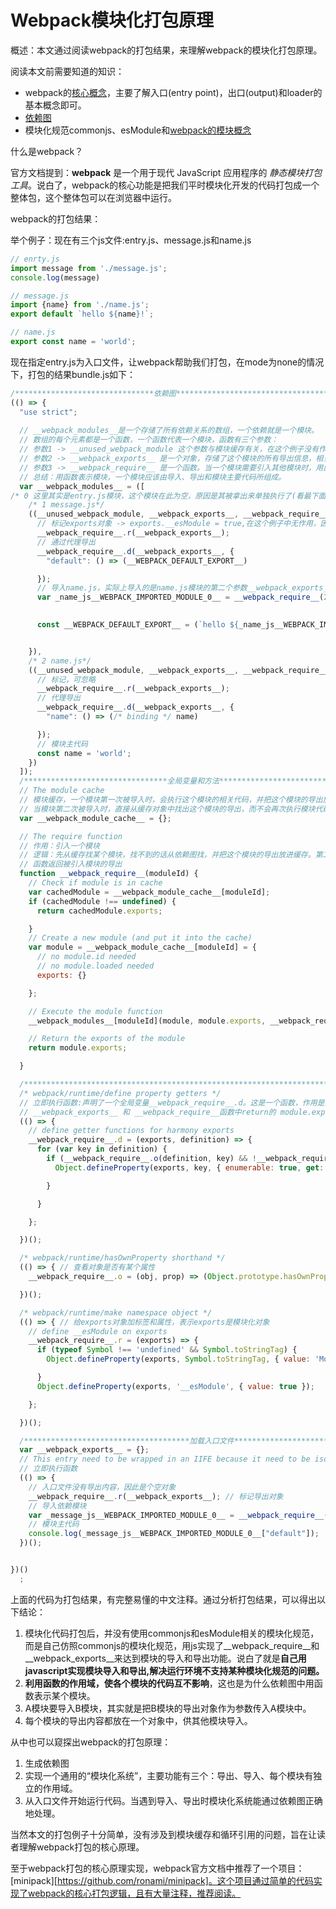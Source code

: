 # Webpack模块化打包原理

概述：本文通过阅读webpack的打包结果，来理解webpack的模块化打包原理。

阅读本文前需要知道的知识：

- webpack的[核心概念](https://webpack.js.org/concepts/)，主要了解入口(entry point)，出口(output)和loader的基本概念即可。
- [依赖图](https://webpack.js.org/concepts/dependency-graph/)
- 模块化规范commonjs、esModule和[webpack的模块概念](https://webpack.js.org/concepts/modules/)



什么是webpack？

官方文档提到：**webpack** 是一个用于现代 JavaScript 应用程序的 *静态模块打包工具*。说白了，webpack的核心功能是把我们平时模块化开发的代码打包成一个整体包，这个整体包可以在浏览器中运行。



webpack的打包结果：

举个例子：现在有三个js文件:entry.js、message.js和name.js

```javascript
// enrty.js
import message from './message.js';
console.log(message)

// message.js
import {name} from './name.js';
export default `hello ${name}!`;

// name.js
export const name = 'world';
```

现在指定entry.js为入口文件，让webpack帮助我们打包，在mode为none的情况下，打包的结果bundle.js如下：

```javascript
/*******************************依赖图*****************************************/
(() => {
  "use strict";
    
  // __webpack_modules__是一个存储了所有依赖关系的数组，一个依赖就是一个模块。
  // 数组的每个元素都是一个函数，一个函数代表一个模块，函数有三个参数：
  // 参数1 -> __unused_webpack_module 这个参数与模块缓存有关，在这个例子没有作用，因此不讨论
  // 参数2 -> __webpack_exports__ 是一个对象，存储了这个模块的所有导出信息，相当于nodejs中的            module.exports 对象
  // 参数3 -> __webpack_require__ 是一个函数。当一个模块需要引入其他模块时，用此方法引入。这个函数接      受某个模块的唯一标识moduleId,返回这个的导出(__webpack_exports__)。在第二部分还会对这个函数有更      详细的介绍。
  // 总结：用函数表示模块，一个模块应该由导入、导出和模块主要代码所组成。
  var __webpack_modules__ = ([
/* 0 这里其实是entry.js模块，这个模块在此为空，原因是其被拿出来单独执行了(看最下面的加载入口文件那块代码)，实际上放这里也完全没问题*/,
    /* 1 message.js*/
    ((__unused_webpack_module, __webpack_exports__, __webpack_require__) => {
	  // 标记exports对象 -> exports.__esModule = true,在这个例子中无作用，因此可以忽略
      __webpack_require__.r(__webpack_exports__); 
      // 通过代理导出
      __webpack_require__.d(__webpack_exports__, { 
        "default": () => (__WEBPACK_DEFAULT_EXPORT__)

      });
      // 导入name.js，实际上导入的是name.js模块的第二个参数__webpack_exports__
      var _name_js__WEBPACK_IMPORTED_MODULE_0__ = __webpack_require__(2);

		
      const __WEBPACK_DEFAULT_EXPORT__ = (`hello ${_name_js__WEBPACK_IMPORTED_MODULE_0__.name}!`); // 暴露


    }),
    /* 2 name.js*/
    ((__unused_webpack_module, __webpack_exports__, __webpack_require__) => {
	  // 标记，可忽略
      __webpack_require__.r(__webpack_exports__);
      // 代理导出
      __webpack_require__.d(__webpack_exports__, {
        "name": () => (/* binding */ name)

      });
      // 模块主代码
      const name = 'world';
    })
  ]);
  /********************************全局变量和方法****************************************/
  // The module cache
  // 模块缓存，一个模块第一次被导入时，会执行这个模块的相关代码，并把这个模块的导出放到缓存对象中。
  // 当模块第二次被导入时，直接从缓存对象中找出这个模块的导出，而不会再次执行模块代码。
  var __webpack_module_cache__ = {};

  // The require function
  // 作用：引入一个模块
  // 逻辑：先从缓存找某个模块，找不到的话从依赖图找，并把这个模块的导出放进缓存。第二次引入这个模块时就能在      缓存中找到。
  // 函数返回被引入模块的导出
  function __webpack_require__(moduleId) {
    // Check if module is in cache
    var cachedModule = __webpack_module_cache__[moduleId];
    if (cachedModule !== undefined) {
      return cachedModule.exports;

    }
    // Create a new module (and put it into the cache)
    var module = __webpack_module_cache__[moduleId] = {
      // no module.id needed
      // no module.loaded needed
      exports: {}

    };

    // Execute the module function
    __webpack_modules__[moduleId](module, module.exports, __webpack_require__);

    // Return the exports of the module
    return module.exports;

  }

  /************************************************************************/
  /* webpack/runtime/define property getters */
  // 立即执行函数:声明了一个全局变量__webpack_require__.d。这是一个函数，作用是把某个模块的导出内容代理到模块的第二个参数__webpack_exports__。
  // __webpack_exports__ 和 __webpack_require__函数中return的 module.exports是同一个对象。
  (() => {
    // define getter functions for harmony exports
    __webpack_require__.d = (exports, definition) => {
      for (var key in definition) {
        if (__webpack_require__.o(definition, key) && !__webpack_require__.o(exports, key)) {
          Object.defineProperty(exports, key, { enumerable: true, get: definition[key] });

        }

      }

    };

  })();

  /* webpack/runtime/hasOwnProperty shorthand */
  (() => { // 查看对象是否有某个属性
    __webpack_require__.o = (obj, prop) => (Object.prototype.hasOwnProperty.call(obj, prop))

  })();

  /* webpack/runtime/make namespace object */
  (() => { // 给exports对象加标签和属性，表示exports是模块化对象
    // define __esModule on exports
    __webpack_require__.r = (exports) => {
      if (typeof Symbol !== 'undefined' && Symbol.toStringTag) {
        Object.defineProperty(exports, Symbol.toStringTag, { value: 'Module' });

      }
      Object.defineProperty(exports, '__esModule', { value: true });

    };

  })();

  /*************************************加载入口文件***********************************/
  var __webpack_exports__ = {};
  // This entry need to be wrapped in an IIFE because it need to be isolated against other modules in the chunk.
  // 立即执行函数
  (() => {
    // 入口文件没有导出内容，因此是个空对象
    __webpack_require__.r(__webpack_exports__); // 标记导出对象
    // 导入依赖模块
    var _message_js__WEBPACK_IMPORTED_MODULE_0__ = __webpack_require__(1); 
    // 模块主代码
    console.log(_message_js__WEBPACK_IMPORTED_MODULE_0__["default"]);
  })();


})()
  ;
```

上面的代码为打包结果，有完整易懂的中文注释。通过分析打包结果，可以得出以下结论：

1. 模块化代码打包后，并没有使用commonjs和esModule相关的模块化规范，而是自己仿照commonjs的模块化规范，用js实现了\_\_webpack_require\_\_和\_\_webpack_exports\_\_来达到模块的导入和导出功能。说白了就是**自己用javascript实现模块导入和导出,解决运行环境不支持某种模块化规范的问题。**
2. **利用函数的作用域，使各个模块的代码互不影响**，这也是为什么依赖图中用函数表示某个模块。
3. A模块要导入B模块，其实就是把B模块的导出对象作为参数传入A模块中。
4. 每个模块的导出内容都放在一个对象中，供其他模块导入。



从中也可以窥探出webpack的打包原理：

1. 生成依赖图
2. 实现一个通用的“模块化系统”，主要功能有三个：导出、导入、每个模块有独立的作用域。
3. 从入口文件开始运行代码。当遇到导入、导出时模块化系统能通过依赖图正确地处理。



当然本文的打包例子十分简单，没有涉及到模块缓存和循环引用的问题，旨在让读者理解webpack打包的核心原理。

至于webpack打包的核心原理实现，webpack官方文档中推荐了一个项目：[minipack][https://github.com/ronami/minipack]。这个项目通过简单的代码实现了webpack的核心打包逻辑，且有大量注释，推荐阅读。
